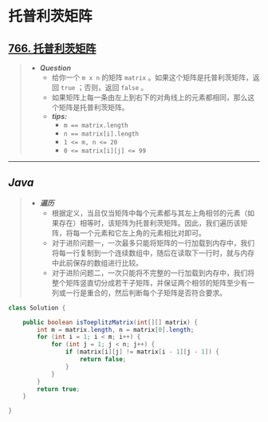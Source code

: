 # 托普利茨矩阵

## [766. 托普利茨矩阵](https://leetcode.cn/problems/toeplitz-matrix/)

> - ***Question***
>   - 给你一个 `m x n` 的矩阵 `matrix` 。如果这个矩阵是托普利茨矩阵，返回 `true` ；否则，返回 `false` 。
>   - 如果矩阵上每一条由左上到右下的对角线上的元素都相同，那么这个矩阵是托普利茨矩阵。
>   - ***tips:***
>     - `m == matrix.length`
>     - `n == matrix[i].length`
>     - `1 <= m, n <= 20`
>     - `0 <= matrix[i][j] <= 99`

---

## *Java*

> - ***遍历***
>   - 根据定义，当且仅当矩阵中每个元素都与其左上角相邻的元素（如果存在）相等时，该矩阵为托普利茨矩阵。因此，我们遍历该矩阵，将每一个元素和它左上角的元素相比对即可。
>   - 对于进阶问题一，一次最多只能将矩阵的一行加载到内存中，我们将每一行复制到一个连续数组中，随后在读取下一行时，就与内存中此前保存的数组进行比较。
>   - 对于进阶问题二，一次只能将不完整的一行加载到内存中，我们将整个矩阵竖直切分成若干子矩阵，并保证两个相邻的矩阵至少有一列或一行是重合的，然后判断每个子矩阵是否符合要求。

```java
class Solution {

    public boolean isToeplitzMatrix(int[][] matrix) {
        int m = matrix.length, n = matrix[0].length;
        for (int i = 1; i < m; i++) {
            for (int j = 1; j < n; j++) {
                if (matrix[i][j] != matrix[i - 1][j - 1]) {
                    return false;
                }
            }
        }
        return true;
    }

}
```
